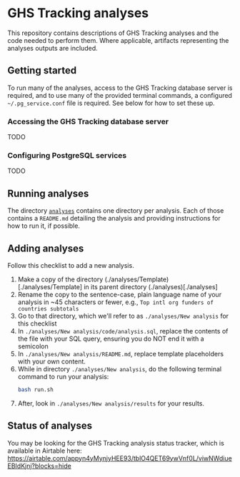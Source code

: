 # GHS Tracking analyses
This repository contains descriptions of GHS Tracking analyses and the code needed to perform them. Where applicable, artifacts representing the analyses outputs are included.

## Getting started
To run many of the analyses, access to the GHS Tracking database server is required, and to use many of the provided terminal commands, a configured `~/.pg_service.conf` file is required. See below for how to set these up.

### Accessing the GHS Tracking database server
TODO

### Configuring PostgreSQL services
TODO

## Running analyses
The directory [`analyses`](./analyses/) contains one directory per analysis. Each of those contains a `README.md` detailing the analysis and providing instructions for how to run it, if possible.

## Adding analyses
Follow this checklist to add a new analysis.
1. Make a copy of the directory (./analyses/Template)[./analyses/Template] in its parent directory (./analyses)[./analyses]
1. Rename the copy to the sentence-case, plain language name of your analysis in ~45 characters or fewer, e.g., `Top intl org funders of countries subtotals`
1. Go to that directory, which we'll refer to as `./analyses/New analysis` for this checklist
1. In `./analyses/New analysis/code/analysis.sql`, replace the contents of the file with your SQL query, ensuring you do NOT end it with a semicolon
1. In `./analyses/New analysis/README.md`, replace template placeholders with your own content.
1. While in directory `./analyses/New analysis`, do the following terminal command to run your analysis:
    ```bash
    bash run.sh
    ```
1. After, look in `./analyses/New analysis/results` for your results.

## Status of analyses
You may be looking for the GHS Tracking analysis status tracker, which is available in Airtable here: https://airtable.com/appyn4yMynjyHEE93/tblO4QET69ywVnf0L/viwNWdiueEBIdKjnj?blocks=hide
